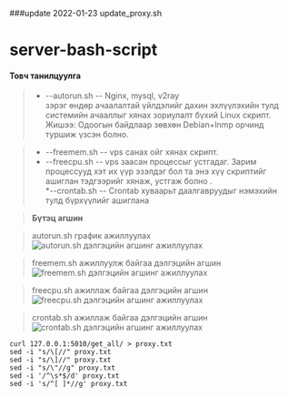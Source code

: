 ###update 2022-01-23 update_proxy.sh

# server-bash-script

####  Товч танилцуулга 
>* --autorun.sh
> -- Nginx, 
> mysql, 
> v2ray  
> зэрэг өндөр ачаалалтай үйлдэлийг дахин эхлүүлэхийн тулд системийн ачааллыг хянах  зориулалт бүхий Linux скрипт.
Жишээ: Одоогын байдлаар зөвхөн Debian+lnmp орчинд туршиж үзсэн болно.

>* --freemem.sh
> -- vps 
> санах ойг хянах скрипт.
>* --freecpu.sh
> -- vps заасан процессыг устгадаг. Зарим процессууд хэт их үүр эзэлдэг бол та энэ хүү скриптийг ашиглан тэдгээрийг хянаж, устгаж болно .  
>*--crontab.sh
> -- Crontab хуваарьт даалгавруудыг нэмэхийн тулд бүрхүүлийг ашиглана

>**Бүтэц агшин** 


>autorun.sh график ажиллуулах 
![autorun.sh дэлгэцийн агшинг ажиллуулах ](https://github.com/amane312/server-bash-script/blob/master/img/autorun.sh%E8%BF%90%E8%A1%8C%E6%88%AA%E5%9B%BE.png?raw=true)  

>freemem.sh ажиллуулж байгаа дэлгэцийн агшин   
>![freemem.sh дэлгэцийн агшинг ажиллуулах ](https://github.com/amane312/server-bash-script/blob/master/img/freemem.sh%E8%BF%90%E8%A1%8C%E6%88%AA%E5%9B%BE.png?raw=true) 

>freecpu.sh ажиллаж байгаа дэлгэцийн агшин 
![freecpu.sh дэлгэцийн агшинг ажиллуулах ](https://raw.githubusercontent.com/amane312/server-bash-script/master/img/freecpu.sh%E8%BF%90%E8%A1%8C%E6%88%AA%E5%9B%BE.png?raw=true)  

>crontab.sh ажиллаж байгаа дэлгэцийн агшин 
![crontab.sh дэлгэцийн агшинг ажиллуулах ](https://github.com/amane312/server-bash-script/blob/master/img/crontab.sh%E8%BF%90%E8%A1%8C%E6%88%AA%E5%9B%BE.png?raw=true)  


```shell
curl 127.0.0.1:5010/get_all/ > proxy.txt
sed -i "s/\[//" proxy.txt
sed -i "s/\]//" proxy.txt
sed -i "s/\"//g" proxy.txt
sed -i '/^\s*$/d' proxy.txt
sed -i 's/^[ ]*//g' proxy.txt
```
